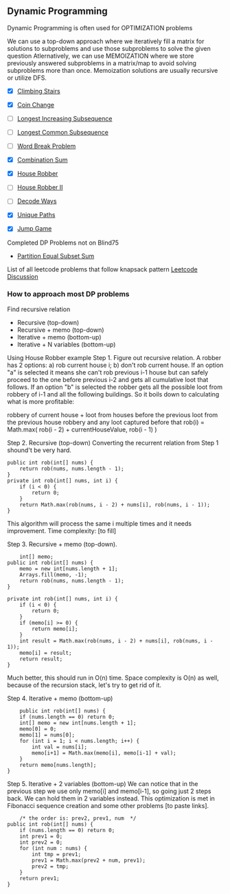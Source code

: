 
## Dynamic Programming

Dynamic Programming is often used for OPTIMIZATION problems

We can use a top-down approach where we iteratively fill a matrix for solutions to subproblems and use those subproblems to solve the given question
Atlernatively, we can use MEMOIZATION where we store previously answered subproblems in a matrix/map to avoid solving subproblems more than once. Memoization solutions are usually recursive or utilize DFS.


- [X] [Climbing Stairs](https://leetcode.com/problems/climbing-stairs/)
- [X] [Coin Change](https://leetcode.com/problems/coin-change/)
- [ ] [Longest Increasing Subsequence](https://leetcode.com/problems/longest-increasing-subsequence/)
- [ ] [Longest Common Subsequence](https://leetcode.com/problems/longest-common-subsequence/)
- [ ] [Word Break Problem](https://leetcode.com/problems/word-break/)
- [X] [Combination Sum](https://leetcode.com/problems/combination-sum-iv/)
- [X] [House Robber](https://leetcode.com/problems/house-robber/)
- [ ] [House Robber II](https://leetcode.com/problems/house-robber-ii/)
- [ ] [Decode Ways](https://leetcode.com/problems/decode-ways/)
- [X] [Unique Paths](https://leetcode.com/problems/unique-paths/)
- [X] [Jump Game](https://leetcode.com/problems/jump-game/)


Completed DP Problems not on Blind75

- [Partition Equal Subset Sum](https://leetcode.com/problems/partition-equal-subset-sum/)


List of all leetcode problems that follow knapsack pattern
[Leetcode Discussion](https://leetcode.com/discuss/study-guide/1200320/Thief-with-a-knapsack-a-series-of-crimes)


### How to approach most DP problems ###

Find recursive relation
- Recursive (top-down)
- Recursive + memo (top-down)
- Iterative + memo (bottom-up)
- Iterative + N variables (bottom-up)


Using House Robber example
Step 1. Figure out recursive relation.
A robber has 2 options: a) rob current house i; b) don't rob current house.
If an option "a" is selected it means she can't rob previous i-1 house but can safely proceed to the one before previous i-2 and gets all cumulative loot that follows.
If an option "b" is selected the robber gets all the possible loot from robbery of i-1 and all the following buildings.
So it boils down to calculating what is more profitable:

robbery of current house + loot from houses before the previous
loot from the previous house robbery and any loot captured before that
rob(i) = Math.max( rob(i - 2) + currentHouseValue, rob(i - 1) )

Step 2. Recursive (top-down)
Converting the recurrent relation from Step 1 shound't be very hard.

```
public int rob(int[] nums) {
    return rob(nums, nums.length - 1);
}
private int rob(int[] nums, int i) {
    if (i < 0) {
        return 0;
    }
    return Math.max(rob(nums, i - 2) + nums[i], rob(nums, i - 1));
}
```
This algorithm will process the same i multiple times and it needs improvement. Time complexity: [to fill]

Step 3. Recursive + memo (top-down).

```
    int[] memo;
public int rob(int[] nums) {
    memo = new int[nums.length + 1];
    Arrays.fill(memo, -1);
    return rob(nums, nums.length - 1);
}
```

```
private int rob(int[] nums, int i) {
    if (i < 0) {
        return 0;
    }
    if (memo[i] >= 0) {
        return memo[i];
    }
    int result = Math.max(rob(nums, i - 2) + nums[i], rob(nums, i - 1));
    memo[i] = result;
    return result;
}
```

Much better, this should run in O(n) time. Space complexity is O(n) as well, because of the recursion stack, let's try to get rid of it.

Step 4. Iterative + memo (bottom-up)

```
    public int rob(int[] nums) {
    if (nums.length == 0) return 0;
    int[] memo = new int[nums.length + 1];
    memo[0] = 0;
    memo[1] = nums[0];
    for (int i = 1; i < nums.length; i++) {
        int val = nums[i];
        memo[i+1] = Math.max(memo[i], memo[i-1] + val);
    }
    return memo[nums.length];
}
```

Step 5. Iterative + 2 variables (bottom-up)
We can notice that in the previous step we use only memo[i] and memo[i-1], so going just 2 steps back. We can hold them in 2 variables instead. This optimization is met in Fibonacci sequence creation and some other problems [to paste links].

```
    /* the order is: prev2, prev1, num  */
public int rob(int[] nums) {
    if (nums.length == 0) return 0;
    int prev1 = 0;
    int prev2 = 0;
    for (int num : nums) {
        int tmp = prev1;
        prev1 = Math.max(prev2 + num, prev1);
        prev2 = tmp;
    }
    return prev1;
}
```

